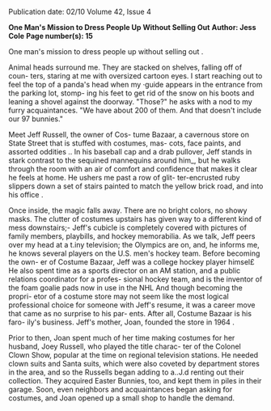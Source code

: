 Publication date: 02/10
Volume 42, Issue 4

**One Man's Mission to Dress People Up Without Selling Out**
**Author: Jess Cole**
**Page number(s): 15**

One man's mission to dress people up without selling out . 

Animal heads surround me. They are 
stacked on shelves, falling off of coun-
ters, staring at me with oversized cartoon 
eyes. I start reaching out to feel the top of 
a panda's head when my ·guide appears in 
the entrance from the parking lot, stomp-
ing his feet to get rid of the snow on his 
boots and leaning a shovel against the 
doorway. "Those?" he asks with a nod to 
my furry acquaintances. "We have about 
200 of them. And that doesn't include our 
97 bunnies." 

Meet Jeff Russell, the owner of Cos-
tume Bazaar, a cavernous store on State 
Street that is stuffed with costumes, mas-
cots, face paints, and assorted oddities .. In 
his baseball cap and a drab pullover, Jeff 
stands in stark contrast to the sequined 
mannequins around him_, but he walks 
through the room with an air of comfort 
and confidence that makes it clear he feels 
at home. He ushers me past a row of glit-
ter-encrusted ruby slippers down a set of 
stairs painted to match the yellow brick 
road, and into his office . 

Once inside, the magic falls away. There 
are no bright colors, no showy masks. The 
clutter of costumes upstairs has given way 
to a different kind of mess downstairs;-
Jeff's cubicle is completely covered with 
pictures of family members, playbills, 
and hockey memorabilia. As we talk, Jeff 
peers over my head at a t.iny television; the 
Olympics are on, and, he informs me, he 
knows several players on the U.S. men's 
hockey team. Before becoming the own-
er of Costume Bazaar, Jeff was a college 
hockey player himsel£ He also spent time 
as a sports director on an AM station, and 
a public relations coordinator for a profes-
sional hockey team, and is the inventor 
of the foam goalie pads now in use in the 
NHL And though becoming the propri-
etor of a costume store may not seem like 
the most logical professional choice for 
someone with Jeff's resume, it was a career 
move that came as no surprise to his par-
ents. After all, Costume Bazaar is his faro-
ily's business. Jeff's mother, Joan, founded 
the store in 1964 . 

Prior to then, Joan spent much of her 
time making costumes for her husband, 
Joey Russell, who played the title charac-
ter of the Colonel Clown Show, popular at 
the time on regional television stations. He 
needed clown suits and Santa suits, which 
were also coveted by department stores in 
the area, and so the Russells began adding 
to a..J.d renting out their collection. They 
acquired Easter Bunnies, too, and kept 
them in piles in their garage. Soon, even 
neighbors and acquaintances began asking 
for costumes, and Joan opened up a small 
shop to handle the demand.